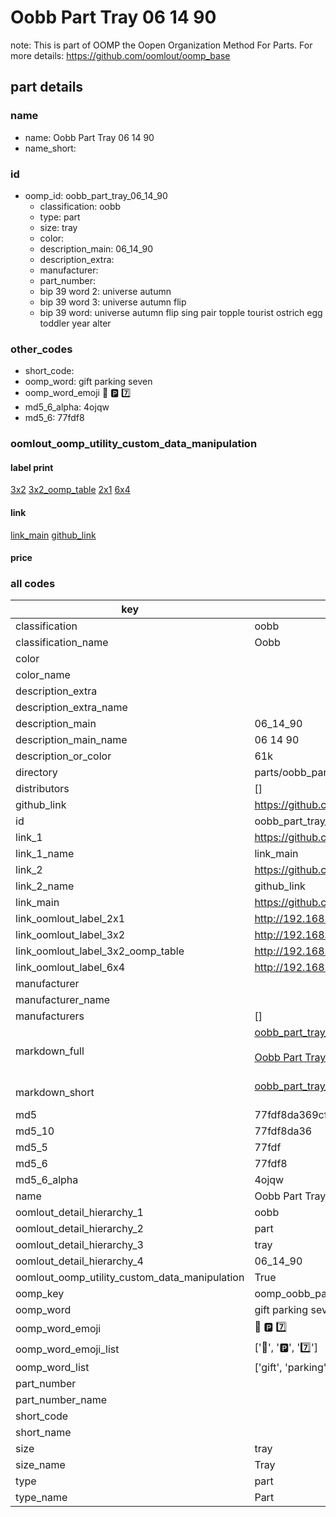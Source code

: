 # Oobb Part Tray 06 14 90  

note: This is part of OOMP the Oopen Organization Method For Parts. For more details: https://github.com/oomlout/oomp_base

##  part details





### name
* name: Oobb Part Tray 06 14 90
* name_short: 
### id
* oomp_id: oobb_part_tray_06_14_90
  * classification: oobb
  * type: part
  * size: tray
  * color: 
  * description_main: 06_14_90
  * description_extra: 
  * manufacturer: 
  * part_number: 
  * bip 39 word 2: universe autumn
  * bip 39 word 3: universe autumn flip
  * bip 39 word: universe autumn flip sing pair topple tourist ostrich egg toddler year alter

### other_codes
* short_code: 
* oomp_word: gift parking seven
* oomp_word_emoji :gift: :parking: :seven:
* md5_6_alpha: 4ojqw
* md5_6: 77fdf8






### oomlout_oomp_utility_custom_data_manipulation
#### label print
[3x2](http://192.168.1.245:1112/?label=oomp%204ojqw)
[3x2_oomp_table](http://192.168.1.107:1112/?label=oomp%204ojqw)
[2x1](http://192.168.1.242:1112/?label=oomp%204ojqw)
[6x4](http://192.168.1.55:1112/?label=oomp%204ojqw)    

#### link

[link_main](https://github.com/oomlout/oomlout_oomp_current_version_messy/tree/main/parts/oobb_part_tray_06_14_90) [github_link](https://github.com/oomlout/oomlout_oomp_part_src/tree/main/parts/oobb_part_tray_06_14_90)                             

#### price







### all codes 
| key | value |  
| --- | --- |  
| classification | oobb |  
| classification_name | Oobb |  
| color |  |  
| color_name |  |  
| description_extra |  |  
| description_extra_name |  |  
| description_main | 06_14_90 |  
| description_main_name | 06 14 90 |  
| description_or_color | 61k |  
| directory | parts/oobb_part_tray_06_14_90 |  
| distributors | [] |  
| github_link | https://github.com/oomlout/oomlout_oomp_part_src/tree/main/parts/oobb_part_tray_06_14_90 |  
| id | oobb_part_tray_06_14_90 |  
| link_1 | https://github.com/oomlout/oomlout_oomp_current_version_messy/tree/main/parts/oobb_part_tray_06_14_90 |  
| link_1_name | link_main |  
| link_2 | https://github.com/oomlout/oomlout_oomp_part_src/tree/main/parts/oobb_part_tray_06_14_90 |  
| link_2_name | github_link |  
| link_main | https://github.com/oomlout/oomlout_oomp_current_version_messy/tree/main/parts/oobb_part_tray_06_14_90 |  
| link_oomlout_label_2x1 | http://192.168.1.242:1112/?label=oomp%204ojqw |  
| link_oomlout_label_3x2 | http://192.168.1.245:1112/?label=oomp%204ojqw |  
| link_oomlout_label_3x2_oomp_table | http://192.168.1.107:1112/?label=oomp%204ojqw |  
| link_oomlout_label_6x4 | http://192.168.1.55:1112/?label=oomp%204ojqw |  
| manufacturer |  |  
| manufacturer_name |  |  
| manufacturers | [] |  
| markdown_full | [oobb_part_tray_06_14_90](https://github.com/oomlout/oomlout_oomp_current_version_messy/tree/main/parts/oobb_part_tray_06_14_90)<br>[](https://github.com/oomlout/oomlout_oomp_current_version_messy/tree/main/parts/oobb_part_tray_06_14_90)<br>[Oobb Part Tray 06 14 90](https://github.com/oomlout/oomlout_oomp_current_version_messy/tree/main/parts/oobb_part_tray_06_14_90)<br><br> |  
| markdown_short | [oobb_part_tray_06_14_90](https://github.com/oomlout/oomlout_oomp_current_version_messy/tree/main/parts/oobb_part_tray_06_14_90)<br><br> |  
| md5 | 77fdf8da369cfcbf94cf8c94b203ef6e |  
| md5_10 | 77fdf8da36 |  
| md5_5 | 77fdf |  
| md5_6 | 77fdf8 |  
| md5_6_alpha | 4ojqw |  
| name | Oobb Part Tray 06 14 90 |  
| oomlout_detail_hierarchy_1 | oobb |  
| oomlout_detail_hierarchy_2 | part |  
| oomlout_detail_hierarchy_3 | tray |  
| oomlout_detail_hierarchy_4 | 06_14_90 |  
| oomlout_oomp_utility_custom_data_manipulation | True |  
| oomp_key | oomp_oobb_part_tray_06_14_90 |  
| oomp_word | gift parking seven |  
| oomp_word_emoji | :gift: :parking: :seven: |  
| oomp_word_emoji_list | [':gift:', ':parking:', ':seven:'] |  
| oomp_word_list | ['gift', 'parking', 'seven'] |  
| part_number |  |  
| part_number_name |  |  
| short_code |  |  
| short_name |  |  
| size | tray |  
| size_name | Tray |  
| type | part |  
| type_name | Part |  
